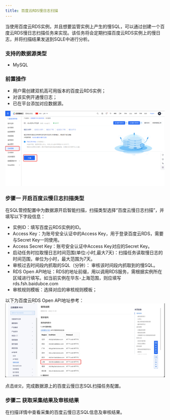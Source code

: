 ```yaml
---
title: 百度云RDS慢日志扫描
---
```

当使用百度云RDS实例，并且想要监管实例上产生的慢SQL，可以通过创建一个百度云RDS慢日志扫描任务来实现。该任务将会定期扫描百度云RDS实例上的慢日志，并将扫描结果发送到SQLE中进行分析。


### 支持的数据源类型
* MySQL

### 前置操作
* 用户需创建双机高可用版本的百度云RDS实例；
* 对该实例开通慢日志；
* 已在平台添加对应数据源。

![baiduyunrds](img/baiduyunrds.png)


### 步骤一 开启百度云慢日志扫描类型

在SQL管控配置中为数据源开启智能扫描，扫描类型选择“百度云慢日志扫描”，并填写以下字段信息：

* 实例ID：填写百度云RDS实例的ID。
* Access Key：为账号安全认证中的Access Key，用于登录百度云RDS，需要与Secret Key一同使用。
* Access Secret Key：账号安全认证中Access Key对应的Secret Key。
* 启动任务时拉取慢日志时间范围(单位:小时,最大7天)：扫描任务读取慢日志的时间范围，单位为小时，最大范围为7天。
* 审核过去时间段内抓取的SQL（分钟）： 审核该时间段内抓取到的慢SQL。
* RDS Open API地址：RDS的地址前缀，用以调用RDS服务，需根据实例所在区域进行填写。如当前实例在华东-上海范围，则应填写rds.fsh.baidubce.com
* 审核规则模板：选择对应的审核规则模板；


以下为百度云RDS Open API地址参考：
![baiduyunrdsurl](img/baiduyunrdsurl.png)

点击`提交`，完成数据源上的百度云慢日志SQL扫描任务配置。


### 步骤二 获取采集结果及审核结果
在扫描详情中查看采集的百度云慢日志SQL信息及审核结果。


